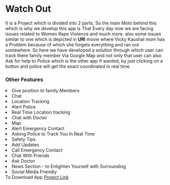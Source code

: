 <head>
</head>


<body>
<h1> Watch Out </h1>
<p>
  It is a Project which is divided into 2 parts, So the main Moto behind this which is why we develop this  app is That Every day now we are facing issues related to Women Rape Violence and much more. also some issues similar to one which is depicted in <b>URI</b> movie where Vicky Kaushal mom has a Problem because of which she forgets everything and ran out somewhere. So here we have developed a solution through which user can track there family member Via Google Map and not only that user can also Ask for help to Police which is the other app if wanted, by just clicking on a button and police will get the exact coordinated in real time.
  </p>
  <h3> Other Features</h3>
  <li>Give position to family Members </li>
  <li>Chat</li>
  <li>Location Tracking</li>
  <li>Alert Police</li>
  <li>Real Time Location tracking  </li>
  <li>Chat with Doctor </li>
  <li>Map</li>
  <li>Alert Emergency Contact</li>
  <li>Asking Police to Track You In Real Time</li>
  <li>Safety Tips</li>
  <li>Add Updates</li>
  <li>Call Emergency Contact</li>
  <li>Chat With Friends </li>
  <li>Ask Doctor</li>
  <li>News Section - to Enlighten Yourself with Surrounding</li>
  <li> Social Media Friendly</li>
  <span> To Download App 
  <a class = "Link" href="https://drive.google.com/drive/folders/11sf2gr55_PnhRbZzIUIMLCWhie1TZu7F?usp=sharing"> Project Link</a>
  </span>
</body>

